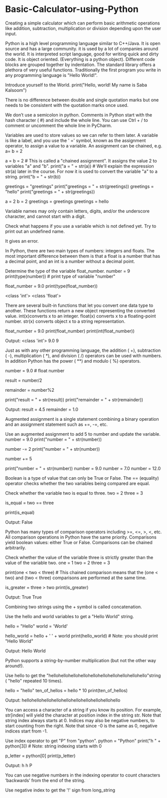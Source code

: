 # Basic-Calculator-using-Python
Creating a simple calculator which can perform basic arithmetic operations like addition, subtraction, multiplication or division depending upon the user input. 

Python is a high level programming language similar to C++/Java.
It is open source and has a large community. 
it is used by a lot of companies around the world.
It is interpreted script language, good for writing quick and dirty code. 
It is object oriented. (Everything is a python object).
Different code blocks are grouped together by indentation. 
The standard library offers a plethora of very useful functions. 
Traditionally the first program you write in any programming language is "Hello World!". 

Introduce yourself to the World. 
print("Hello, world! My name is Saba Kalsoom")

There is no difference between double and single quotation marks but one needs to be consistent with the quotation marks once used.

We don’t use a semicolon in python. 
Comments in Python start with the hash character ( #) and include the whole line. You can use Ctrl + / to comment or uncomment the whole line in PyCharm. 

Variables are used to store values so we can refer to them later. A variable is like a label, and you use the ' =' symbol, known as the assignment operator, to assign a value to a variable. An assignment can be chained, e.g. a= b = 2 

a = b = 2  # This is called a "chained assignment". It assigns the value 2 to variables "a" and "b".
print("a = " + str(a))   # We'll explain the expression str(a) later in the course. For now it is used to convert the  variable "a" to a string.
print("b = " + str(b))

greetings = "greetings"
print("greetings = " + str(greetings))
greetings = "hello"
print("greetings = " + str(greetings))

a = 2
b = 2
greetings = greetings
greetings = hello



Variable names may only contain letters, digits, and/or the underscore character, and cannot start with a digit. 

Check what happens if you use a variable which is not defined yet. Try to print out an undefined name. 
 
It gives an error.

In Python, there are two main types of numbers: integers and floats. The most important difference between them is that a float is a number that has a decimal point, and an int is a number without a decimal point. 

Determine the type of the variable float_number. 
number = 9
print(type(number))   # print type of variable "number"

float_number = 9.0
print(type(float_number))

<class 'int'>
<class 'float'>

There are several built-in functions that let you convert one data type to another. These functions return a new object representing the converted value. int(x)converts x to an integer. float(x) converts x to a floating-point number. str(x) converts object x to a string representation. 

float_number = 9.0
print(float_number)
print(int(float_number))

Output:
<class 'int'>
9.0
9

Just as with any other programming language, the addition ( +), subtraction ( -), multiplication ( *), and division ( /) operators can be used with numbers. In addition Python has the power ( **) and modulo ( %) operators. 

number = 9.0        # float number

result = number/2

remainder = number%2

print("result = " + str(result))
print("remainder = " + str(remainder))

Output:
result = 4.5
remainder = 1.0

Augmented assignment is a single statement combining a binary operation and an assignment statement such as +=, -=, etc. 

Use an augmented assignment to add 5 to number and update the variable. 
number = 9.0
print("number = " + str(number))

number -= 2
print("number = " + str(number))

number += 5

print("number = " + str(number))
number = 9.0
number = 7.0
number = 12.0

Boolean is a type of value that can only be True or False. The == (equality) operator checks whether the two variables being compared are equal. 

Check whether the variable two is equal to three. 
two = 2
three = 3

is_equal = two == three

print(is_equal)

Output:
False

Python has many types of comparison operators including >=, <=, >, <, etc. All comparison operations in Python have the same priority. Comparisons yield boolean values: either True or False. Comparisons can be chained arbitrarily. 

Check whether the value of the variable three is strictly greater than the value of the variable two. 
one = 1
two = 2
three = 3

print(one < two < three)  # This chained comparison means that the (one < two) and (two < three) comparisons are performed at the same time.

is_greater = three > two
print(is_greater)

Output:
True
True

Combining two strings using the + symbol is called concatenation. 

Use the hello and world variables to get a "Hello World" string. 


hello = "Hello"
world = 'World'

hello_world = hello + ' ' +  world
print(hello_world)      # Note: you should print "Hello World"


Output:
Hello World


Python supports a string-by-number multiplication (but not the other way around!). 

Use hello to get the "hellohellohellohellohellohellohellohellohellohello"string ( "hello" repeated 10 times). 

hello = "hello"
ten_of_hellos = hello * 10
print(ten_of_hellos)

Output:
hellohellohellohellohellohellohellohellohellohello

You can access a character of a string if you know its position. For example, str[index] will yield the character at position index in the string str. 
Note that string index always starts at 0. 
Indices may also be negative numbers, to start counting from the right. Note that since -0 is the same as 0, negative indices start from -1. 

Use index operator to get "P" from "python". 
python = "Python"
print("h " + python[3])     # Note: string indexing starts with 0

p_letter = python[0]
print(p_letter)

Output:
h h
P


You can use negative numbers in the indexing operator to count characters ‘backwards’ from the end of the string. 

Use negative index to get the '!' sign from long_string 

